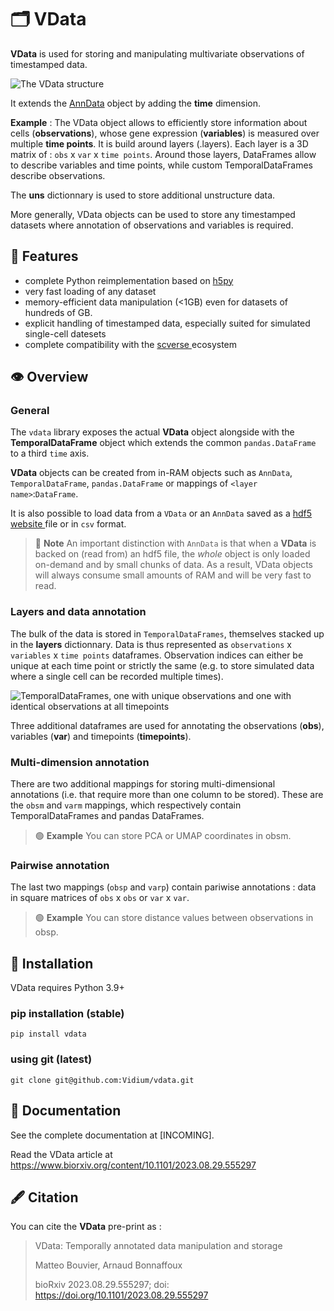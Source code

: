 # 🗂 VData

**VData** is used for storing and manipulating multivariate observations of timestamped data.

![The VData structure](docs/images/vdata_diagram.png)

It extends the [AnnData](https://anndata.readthedocs.io/en/latest/) object by adding the **time** dimension.

**Example** : The VData object allows to efficiently store information about cells (**observations**), whose gene 
expression (**variables**) is measured over multiple **time points**. It is build around layers (.layers). Each layer 
is a 3D matrix of : `obs` x `var` x `time points`. Around those layers, DataFrames allow to describe variables and 
time points, while custom TemporalDataFrames describe observations.

The **uns** dictionnary is used to store additional unstructure data.

More generally, VData objects can be used to store any timestamped datasets where annotation of observations and
variables is required.

## 🌟 Features

- complete Python reimplementation based on [ h5py ](https://docs.h5py.org/en/latest)
- very fast loading of any dataset
- memory-efficient data manipulation (<1GB) even for datasets of hundreds of GB.
- explicit handling of timestamped data, especially suited for simulated single-cell datesets
- complete compatibility with the [ scverse ](https://scverse.org/) ecosystem 

## 👁 Overview

### General

The `vdata` library exposes the actual **VData** object alongside with the **TemporalDataFrame** object which extends
the common `pandas.DataFrame` to a third `time` axis.

**VData** objects can be created from in-RAM objects such as `AnnData`, `TemporalDataFrame`, `pandas.DataFrame` or 
mappings of `<layer name>`:`DataFrame`. 

It is also possible to load data from a `VData` or an `AnnData` saved as a 
[ hdf5 website ](https://www.hdfgroup.org/solutions/hdf5/) file or in `csv` format.

> 🔵 **Note**
> An important distinction with `AnnData` is that when a **VData** is backed on (read from) an hdf5 file, the *whole* 
> object is only loaded on-demand and by small chunks of data. As a result, VData objects will always consume small 
amounts of RAM and will be very fast to read.

### Layers and data annotation

The bulk of the data is stored in `TemporalDataFrames`, themselves stacked up in the **layers** dictionnary. Data is
thus represented as `observations` x `variables` x `time points` dataframes. Observation indices can either be unique 
at each time point or strictly the same (e.g. to store simulated data where a single cell can be recorded multiple 
times).

![TemporalDataFrames, one with unique observations and one with identical observations at all timepoints](docs/images/TDF_diagram.png)

Three additional dataframes are used for annotating the observations (**obs**), variables (**var**) and timepoints
(**timepoints**).

### Multi-dimension annotation

There are two additional mappings for storing multi-dimensional annotations (i.e. that require more than one column to
be stored). These are the `obsm` and `varm` mappings, which respectively contain TemporalDataFrames and pandas 
DataFrames.

> 🟢 **Example**
> You can store PCA or UMAP coordinates in obsm.

### Pairwise annotation

The last two mappings (`obsp` and `varp`) contain pariwise annotations : data in square matrices of `obs` x `obs` 
or `var` x `var`.

> 🟢 **Example** 
> You can store distance values between observations in obsp.

## 📀 Installation

VData requires Python 3.9+

### pip installation (stable)

```shell
pip install vdata
```

### using git (latest)

```shell
git clone git@github.com:Vidium/vdata.git
```

## 📑 Documentation

See the complete documentation at [INCOMING].

Read the VData article at https://www.biorxiv.org/content/10.1101/2023.08.29.555297

## 🖋 Citation

You can cite the **VData** pre-print as :

> VData: Temporally annotated data manipulation and storage
> 
> Matteo Bouvier, Arnaud Bonnaffoux
> 
> bioRxiv 2023.08.29.555297; doi: https://doi.org/10.1101/2023.08.29.555297 
